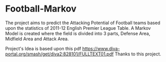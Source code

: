 # Football-Markov
The project aims to predict the Attacking Potential of Football teams based upon the statistics of 2011-12 English Premier League Table. A Markov Model is created where the field is divided into 3 parts, Defense Area, Midfield Area and Attack Area.














Project's Idea is based upon this pdf https://www.diva-portal.org/smash/get/diva2:828101/FULLTEXT01.pdf
Thanks to this project.
